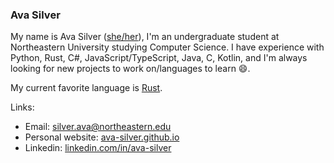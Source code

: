 ### Ava Silver

My name is Ava Silver ([she/her](https://pronoun.is/she)), I'm an undergraduate student at Northeastern University studying Computer Science. I have experience with Python, Rust, C#, JavaScript/TypeScript, Java, C, Kotlin, and I'm always looking for new projects to work on/languages to learn 😄.

My current favorite language is [Rust](https://www.rust-lang.org/).

Links:

- Email: [silver.ava@northeastern.edu](mailto:silver.ava@northeastern.edu)
- Personal website: [ava-silver.github.io](https://ava-silver.github.io/)
- Linkedin: [linkedin.com/in/ava-silver](https://www.linkedin.com/in/ava-silver/)
